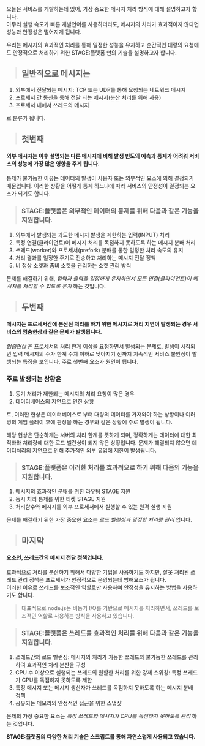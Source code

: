 오늘은 서비스를 개발하는데 있어, 가장 중요한 메시지 처리 방식에 대해 설명하고자 합니다. <br>
아무리 실행 속도가 빠른 개발언어를 사용하더라도, 메시지의 처리가 효과적이지 않다면 성능과 안정성은 떨어지게 됩니다.
 
우리는 메시지의 효과적인 처리를 통해 일정한 성능을 유지하고 순간적인 대량의 요청에도 안정적으로 처리하기 위한 STAGE:플랫폼 만의 기술을 설명하고자 합니다.
 
> ## 일반적으로 메시지는

1. 외부에서 전달되는 메시지: TCP 또는 UDP를 통해 요청되는 네트워크 메시지
2. 프로세서 간 통신을 통해 전달 되는 메시지(분산 처리를 위해 사용)
3. 프로세서 내에서 쓰레드의 메시지

로 분류가 됩니다.
 
> ## 첫번째 
#### 외부 메시지는 이후 설명되는 다른 메시지에 비해 발생 빈도의 예측과 통제가 어려워 서비스의 성능에 가장 많은 영향을 주게 됩니다.
 
   통제가 불가능한 이유는 데이터의 발생이 사용자 또는 외부적인 요소에 의해 결정되기 때문입니다.
   이러한 상황을 어떻게 통제 하느냐에 따라 서비스의 안정성이 결정되는 요소가 되기도 합니다.
 
   > ### STAGE:플랫폼은 외부적인 데이터의 통제를 위해 다음과 같은 기능을 지원합니다.
   
   1. 외부에서 발생되는 과도한 메시지 발생을 제한하는 입력(INPUT) 처리
   2. 특정 연결(클라이언트)이 메시지 처리를 독점하지 못하도록 하는 메시지 분배 처리
   3. 쓰레드(worker)와 프로세서(prefork) 분배를 통한 일정한 처리 속도의 유지
   4. 처리 결과를 일정한 주기로 전송하고 처리하는 메시지 전달 정책
   5. 비 정상 소켓과 좀비 소켓을 관리하는 소켓 관리 방식
   
   문제를 해결하기 위해, *입력과 출력을 일정하게 유지하면서 모든 연결(클라이언트)이 메시지를 처리할 수 있도록 유지* 하는 것입니다.
 
> ## 두번째
#### 메시지는 프로세서간에 분산된 처리를 하기 위한 메시지로 처리 지연이 발생되는 경우 서비스의 멈춤현상과 같은 문제가 발생됩니다.
 
   *멈춤현상* 은 프로세서의 처리 한계 이상을 요청하면서 발생되는 문제로, 발생이 시작되면 입력 메시지의 수가 한계 수치 이하로 낮아지기 전까지 지속적인 서비스 불안정이 발생되는 특징을 보입니다. 주로 첫번째 요소가 원인이 됩니다.
 
   ### 주로 발생되는 상황은
   
   1. 동기 처리가 제한되는 메시지의 처리 요청이 많은 경우
   2. 데이터베이스의 지연으로 인한 상황
    
   로, 이러한 현상은 데이터베이스로 부터 대량의 데이터를 가져와야 하는 상황이나 여려명의 게임 플레이 후에 판정을 하는 경우와 같은 상황에 주로 발생이 됩니다.
 
   해당 현상은 단순하게는 서버의 처리 한계를 뜻하게 되며, 정확하게는 데이터에 대한 최적화와 처리량에 대한 로드 벨런싱이 되지 않은 상황입니다.
   문제가 해결되지 않으면 데이터처리의 지연으로 인해 추가적인 외부 유입에 제한이 발생됩니다.
 
   > ### STAGE:플랫폼은 이러한 처리를 효과적으로 하기 위해 다음의 기능을 지원합니다.
   
   1. 메시지의 효과적인 분배를 위한 라우팅 STAGE 지원
   2. 동시 처리 통제를 위한 티켓 STAGE 지원
   3. 처리함수와 메시지를 외부 프로세서에서 실행할 수 있는 원격 실행 지원
   
   문제를 해결하기 위한 가장 중요한 요소는 *로드 벨런싱과 일정한 처리량 관리* 입니다.
 
> ## 마지막
#### 요소인, 쓰레드간의 메시지 전달 정책입니다.
 
   효과적으로 처리를 분산하기 위해서 다양한 기법을 사용하기도 하지만, 잘못 처리된 쓰레드 관리 정책은 프로세서가 안정적으로 운영되는데 방해요소가 됩니다. <br>
   이러한 이유로 쓰레드를 보조적인 역할로만 사용하여 안정성을 유지하는 방법을 사용하기도 합니다.
   
   > 대표적으로 node.js는 비동기 I/O를 기반으로 메시지를 처리하면서, 쓰레드를 보조적인 역할로 사용하는 방식을 사용하고 있습니다.
 
   > ### STAGE:플랫폼은 쓰레드를 효과적인 처리를 위해 다음과 같은 기능을 지원합니다.
   
   1. 쓰레드간의 로드 벨런싱: 메시지의 처리가 가능한 쓰레드와 불가능한 쓰레드를 관리하여 효과적인 처리 분산을 구성
   2. CPU 수 이상으로 실행되는 쓰레드의 원할한 처리를 위한 강제 스위칭: 특정 쓰레드가 CPU를 독점하지 못하도록 제한
   3. 특정 메시지 또는 메시지 생산자가 쓰레드를 독점하지 못하도록 하는 메시지 분배 정책
   4. 공유되는 메모리의 안정적인 접근을 위한 스냅샷 
   
   문제의 가장 중요한 요소는 *특정 쓰레드와 메시지가 CPU를 독점하지 못하도록 관리* 하는 것입니다. 
 
**STAGE:플랫폼의 다양한 처리 기술은 스크립트를 통해 자연스럽게 사용되고 있습니다.**
